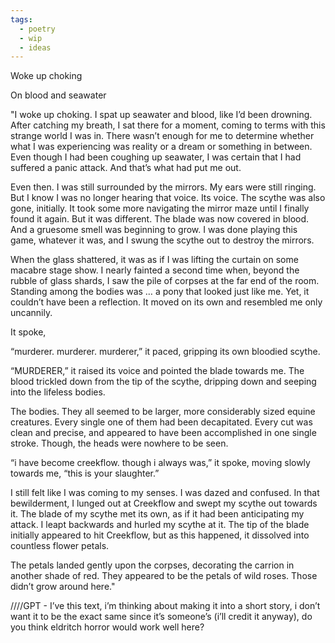 ```yaml
---
tags:
  - poetry
  - wip
  - ideas
---
```

Woke up choking

On blood and seawater

  
  

"I woke up choking. I spat up seawater and blood, like I’d been drowning. After catching my breath, I sat there for a moment, coming to terms with this strange world I was in. There wasn’t enough for me to determine whether what I was experiencing was reality or a dream or something in between. Even though I had been coughing up seawater, I was certain that I had suffered a panic attack. And that’s what had put me out. 

  

Even then. I was still surrounded by the mirrors. My ears were still ringing. But I know I was no longer hearing that voice. Its voice. The scythe was also gone, initially. It took some more navigating the mirror maze until I finally found it again. But it was different. The blade was now covered in blood. And a gruesome smell was beginning to grow. I was done playing this game, whatever it was, and I swung the scythe out to destroy the mirrors.

  

When the glass shattered, it was as if I was lifting the curtain on some macabre stage show. I nearly fainted a second time when, beyond the rubble of glass shards, I saw the pile of corpses at the far end of the room. Standing among the bodies was … a pony that looked just like me. Yet, it couldn’t have been a reflection. It moved on its own and resembled me only uncannily. 

  

It spoke,

  

“murderer. murderer. murderer,” it paced, gripping its own bloodied scythe.

  

“MURDERER,” it raised its voice and pointed the blade towards me. The blood trickled down from the tip of the scythe, dripping down and seeping into the lifeless bodies.

  

The bodies. They all seemed to be larger, more considerably sized equine creatures. Every single one of them had been decapitated. Every cut was clean and precise, and appeared to have been accomplished in one single stroke. Though, the heads were nowhere to be seen. 

  

“i have become creekflow. though i always was,” it spoke, moving slowly towards me, “this is your slaughter.”

  

I still felt like I was coming to my senses. I was dazed and confused. In that bewilderment, I lunged out at Creekflow and swept my scythe out towards it. The blade of my scythe met its own, as if it had been anticipating my attack. I leapt backwards and hurled my scythe at it. The tip of the blade initially appeared to hit Creekflow, but as this happened, it dissolved into countless flower petals.

  

The petals landed gently upon the corpses, decorating the carrion in another shade of red. They appeared to be the petals of wild roses. Those didn’t grow around here."



////GPT - I’ve this text, i’m thinking about making it into a short story, i don’t want it to be the exact same since it’s someone’s (i’ll credit it anyway), do you think eldritch horror would work well here?